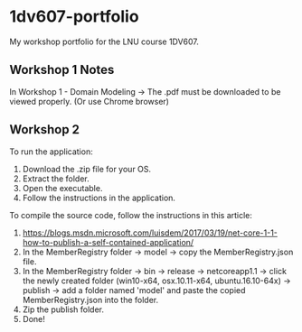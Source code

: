 # 1dv607-portfolio
My workshop portfolio for the LNU course 1DV607.

## Workshop 1 Notes
In Workshop 1 - Domain Modeling -> The .pdf must be downloaded to be viewed properly. (Or use Chrome browser)

## Workshop 2
To run the application:  
1. Download the .zip file for your OS.  
2. Extract the folder.  
3. Open the executable.  
4. Follow the instructions in the application.

To compile the source code, follow the instructions in this article:  
1. https://blogs.msdn.microsoft.com/luisdem/2017/03/19/net-core-1-1-how-to-publish-a-self-contained-application/  
2. In the MemberRegistry folder -> model -> copy the MemberRegistry.json file.  
3. In the MemberRegistry folder -> bin -> release -> netcoreapp1.1 -> click the newly created folder (win10-x64, osx.10.11-x64, ubuntu.16.10-64x) -> publish -> add a folder named 'model' and paste the copied MemberRegistry.json into the folder.  
4. Zip the publish folder.  
5. Done!
